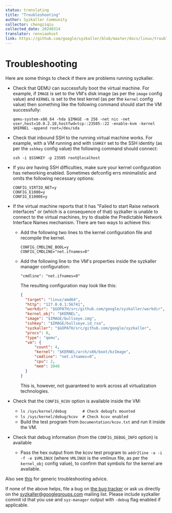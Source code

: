 ```yaml
---
status: translating
title: "Troubleshooting"
author: Syzkaller Community
collector: chengziqiu
collected_date: 20240314
translator: renxiaohust
link: https://github.com/google/syzkaller/blob/master/docs/linux/troubleshooting.md
---
```


# Troubleshooting

Here are some things to check if there are problems running syzkaller.

 - Check that QEMU can successfully boot the virtual machine.  For example,
   if `IMAGE` is set to the VM's disk image (as per the `image` config value)
   and `KERNEL` is set to the test kernel (as per the `kernel` config value)
   then something like the following command should start the VM successfully:

     ```shell
     qemu-system-x86_64 -hda $IMAGE -m 256 -net nic -net user,host=10.0.2.10,hostfwd=tcp::23505-:22 -enable-kvm -kernel $KERNEL -append root=/dev/sda
     ```

 - Check that inbound SSH to the running virtual machine works.  For example, with
   a VM running and with `SSHKEY` set to the SSH identity (as per the `sshkey` config value) the
   following command should connect:

     ```shell
     ssh -i $SSHKEY -p 23505 root@localhost
     ```

 - If you *are* having SSH difficulties, make sure your kernel configuration
   has networking enabled. Sometimes defconfig errs minimalistic and omits the
   following necessary options:
     ```shell
     CONFIG_VIRTIO_NET=y
     CONFIG_E1000=y
     CONFIG_E1000E=y
     ```
 - If the virtual machine reports that it has "Failed to start Raise network interfaces" or (which
   is a consequence of that) syzkaller is unable to connect to the virtual machines, try to disable
   the Predictable Network Interface Names mechanism. There are two ways to achieve this:
    - Add the following two lines to the kernel configuration file and recompile the kernel.
      ```
      CONFIG_CMDLINE_BOOL=y
      CONFIG_CMDLINE="net.ifnames=0"
      ```
    - Add the following line to the VM's properties inside the syzkaller manager configuration:
      ```
      "cmdline": "net.ifnames=0"
      ```

      The resulting configuration may look like this:
      ```json
      {
        "target": "linux/amd64",
        "http": "127.0.0.1:56741",
        "workdir": "$GOPATH/src/github.com/google/syzkaller/workdir",
        "kernel_obj": "$KERNEL",
        "image": "$IMAGE/bullseye.img",
        "sshkey": "$IMAGE/bullseye.id_rsa",
        "syzkaller": "$GOPATH/src/github.com/google/syzkaller",
        "procs": 8,
        "type": "qemu",
        "vm": {
            "count": 4,
            "kernel": "$KERNEL/arch/x86/boot/bzImage",
            "cmdline": "net.ifnames=0",
            "cpu": 2,
            "mem": 2048
        }
      }
      ```

      This is, however, not guaranteed to work across all virtualization technologies.

 - Check that the `CONFIG_KCOV` option is available inside the VM:
    - `ls /sys/kernel/debug       # Check debugfs mounted`
    - `ls /sys/kernel/debug/kcov  # Check kcov enabled`
    - Build the test program from `Documentation/kcov.txt` and run it inside the VM.

 - Check that debug information (from the `CONFIG_DEBUG_INFO` option) is available
    - Pass the hex output from the kcov test program to `addr2line -a -i -f -e $VMLINUX` (where
      `VMLINUX` is the vmlinux file, as per the `kernel_obj` config value), to confirm
      that symbols for the kernel are available.

Also see [this](/docs/troubleshooting.md) for generic troubleshooting advice.

If none of the above helps, file a bug on [the bug tracker](https://github.com/google/syzkaller/issues)
or ask us directly on the syzkaller@googlegroups.com mailing list.
Please include syzkaller commit id that you use and `syz-manager` output with `-debug` flag enabled if applicable.
